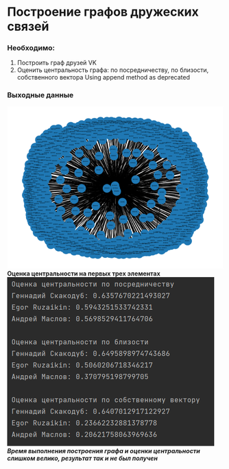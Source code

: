 # Построение графов дружеских связей 
### Необходимо: 
1. Построить граф друзей VK
2. Оценить центральность графа: по посредничеству, по близости, собственного вектора
Using append method as deprecated  

### Выходные данные
![Alt text](/img/myplot2.png "")  
**Оценка центральности на первых трех элементах**
![Alt text](/img/out.png "")  
**_Время выполнения построения графа и оценки центральности слишком велико, результат так и не был получен_**
